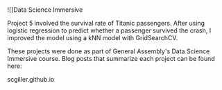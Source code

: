 #
![]Data Science Immersive

Project 5 involved the survival rate of Titanic passengers. After using logistic
regression to predict whether a passenger survived the crash, I improved the model
using a kNN model with GridSearchCV.

These projects were done as part of General Assembly's Data Science Immersive
course. Blog posts that summarize each project can be found here:

scgiller.github.io
